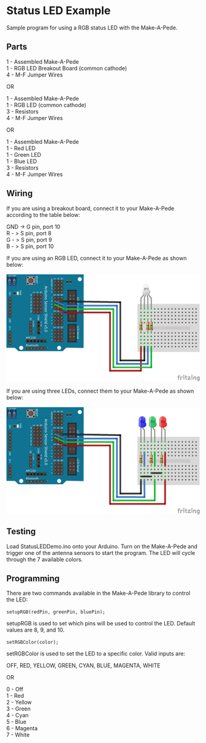 # Status LED Example
Sample program for using a RGB status LED with the Make-A-Pede.

## Parts
1 - Assembled Make-A-Pede<br>
1 - RGB LED Breakout Board (common cathode)<br>
4 - M-F Jumper Wires<br>

OR

1 - Assembled Make-A-Pede<br>
1 - RGB LED (common cathode)<br>
3 - Resistors<br>
4 - M-F Jumper Wires<br>

OR

1 - Assembled Make-A-Pede<br>
1 - Red LED<br>
1 - Green LED<br>
1 - Blue LED<br>
3 - Resistors<br>
4 - M-F Jumper Wires<br>

## Wiring
If you are using a breakout board, connect it to your Make-A-Pede according to the table below:

GND -> G pin, port 10<br>
R - > S pin, port 8<br>
G - > S pin, port 9<br>
B - > S pin, port 10

If you are using an RGB LED, connect it to your Make-A-Pede as shown below:
<br><br>
<img src="https://raw.githubusercontent.com/Make-A-Pede/Make-A-Pede-CAD/master/sensor-examples/MaP-Status-LED.png" width="600"/>

If you are using three LEDs, connect them to your Make-A-Pede as shown below:
<br><br>
<img src="https://raw.githubusercontent.com/Make-A-Pede/Make-A-Pede-CAD/master/sensor-examples/MaP-Status-LED-Set.png" width="600"/>

## Testing
Load StatusLEDDemo.ino onto your Arduino. Turn on the Make-A-Pede and trigger one of the antenna sensors to start the program. The LED will cycle through the 7 available colors.

## Programming
There are two commands available in the Make-A-Pede library to control the LED:

`setupRGB(redPin, greenPin, bluePin);`

setupRGB is used to set which pins will be used to control the LED. Default values are 8, 9, and 10.

`setRGBColor(color);`

setRGBColor is used to set the LED to a specific color. Valid inputs are:

OFF, RED, YELLOW, GREEN, CYAN, BLUE, MAGENTA, WHITE

OR

0 - Off<br>
1 - Red<br>
2 - Yellow<br>
3 - Green<br>
4 - Cyan<br>
5 - Blue<br>
6 - Magenta<br>
7 - White
